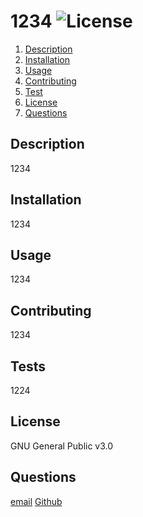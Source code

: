 # 1234 ![License](https://img.shields.io/badge/license-GNU%20General%20Public%20v3.0-blue)

 1. [Description](#description)
 2. [Installation](#installation)
 3. [Usage](#usage)
 4. [Contributing](#contributing) 
 5. [Test](#tests)
 6. [License](#license)
 7. [Questions](#questions)

 ## Description 
 1234

 ## Installation
 1234

 ## Usage
 1234

 ## Contributing 
 1234

 ## Tests 
 1224

 ## License
 GNU General Public v3.0

 ## Questions
[email](walleric23@gmail.com) [Github](www.github.com/walleric23)
